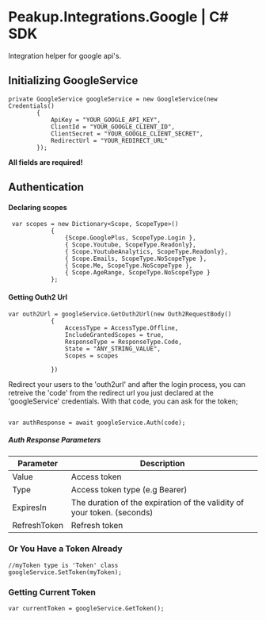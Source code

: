 # Peakup.Integrations.Google | C# SDK
Integration helper for google api's.

## Initializing GoogleService

```
private GoogleService googleService = new GoogleService(new Credentials()
        {
            ApiKey = "YOUR_GOOGLE_API_KEY",
            ClientId = "YOUR_GOOGLE_CLIENT_ID",
            ClientSecret = "YOUR_GOOGLE_CLIENT_SECRET",
            RedirectUrl = "YOUR_REDIRECT_URL"
        });
```

**All fields are required!**

## Authentication

#### Declaring scopes

```
 var scopes = new Dictionary<Scope, ScopeType>()
            {
                {Scope.GooglePlus, ScopeType.Login },
                { Scope.Youtube, ScopeType.Readonly},
                { Scope.YoutubeAnalytics, ScopeType.Readonly},
                { Scope.Emails, ScopeType.NoScopeType },
                { Scope.Me, ScopeType.NoScopeType },
                { Scope.AgeRange, ScopeType.NoScopeType }
            };
```

#### Getting Outh2 Url

```
var outh2Url = googleService.GetOuth2Url(new Outh2RequestBody()
            {
                AccessType = AccessType.Offline,
                IncludeGrantedScopes = true,
                ResponseType = ResponseType.Code,
                State = "ANY_STRING_VALUE",
                Scopes = scopes

            })

```
Redirect your users to the 'outh2url' and after the login process, you can retreive the 'code' from the redirect url you just declared at the 'googleService' credentials.
With that code, you can ask for the token;

```

var authResponse = await googleService.Auth(code);

```

##### Auth Response Parameters

| Parameter  | Description |
| ------------- | ------------- |
| Value  | Access token  |
| Type  | Access token type (e.g Bearer)  |
| ExpiresIn  | The duration of the expiration of the validity of your token. (seconds)  |
| RefreshToken  | Refresh token  |


### Or You Have a Token Already

```
//myToken type is 'Token' class
googleService.SetToken(myToken);

```

### Getting Current Token

```
var currentToken = googleService.GetToken();

```




